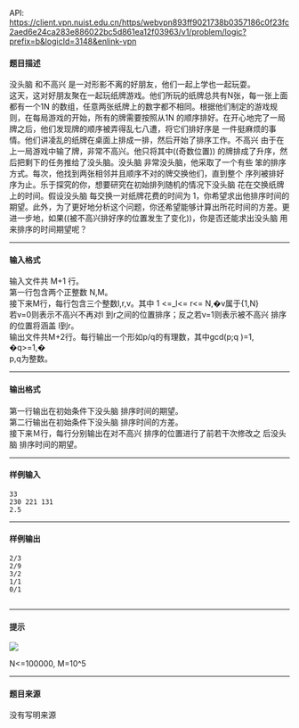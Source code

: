 API: https://client.vpn.nuist.edu.cn/https/webvpn893ff9021738b0357186c0f23fc2aed6e24ca283e886022bc5d861ea12f03963/v1/problem/logic?prefix=b&logicId=3148&enlink-vpn

#### 题目描述

没头脑 和不高兴 是一对形影不离的好朋友，他们一起上学也一起玩耍。  
这天，这对好朋友聚在一起玩纸牌游戏。他们所玩的纸牌总共有N张，每一张上面都有一个1N 的数组，任意两张纸牌上的数字都不相同。根据他们制定的游戏规则，在每局游戏的开始，所有的牌需要按照从1N 的顺序排好。在开心地完了一局牌之后，他们发现牌的顺序被弄得乱七八遭，将它们排好序是 一件挺麻烦的事情。他们讲凌乱的纸牌在桌面上排成一排，然后开始了排序工作。不高兴 由于在上一局游戏中输了牌，非常不高兴。他只将其中((奇数位置)) 的牌排成了升序，然后把剩下的任务推给了没头脑。没头脑 非常没头脑，他采取了一个有些 笨的排序方式。每次，他找到两张相邻并且顺序不对的牌交换他们，直到整个 序列被排好序为止。乐于探究的你，想要研究在初始排列随机的情况下没头脑 花在交换纸牌上的时间。假设没头脑 每交换一对纸牌花费的时间为 1，你希望求出他排序时间的期望。此外，为了更好地分析这个问题，你还希望能够计算出所花时间的方差。更进一步地，如果((被不高兴排好序的位置发生了变化))，你是否还能求出没头脑 用来排序的时间期望呢？  

---

#### 输入格式

输入文件共 M+1 行。  
第一行包含两个正整数 N,M。  
接下来M行，每行包含三个整数l,r,v。其中 1 <=\_l<= r<= N,�v属于{1,N}  
若v=0则表示不高兴不再对l 到r之间的位置排序；反之若v=1则表示被不高兴 排序的位置将涵盖 l到r。  
输出文件共M+2行。每行输出一个形如p/q的有理数，其中gcd(p;q )=1, �q>=1,�  
p,q为整数。  

---

#### 输出格式

第一行输出在初始条件下没头脑 排序时间的期望。  
第二行输出在初始条件下没头脑 排序时间的方差。  
接下来Ｍ行，每行分别输出在对不高兴 排序的位置进行了前若干次修改之 后没头脑 排序时间的期望。

---

#### 样例输入
```
33
230 221 131
2.5 

```

---

#### 样例输出
```
2/3
2/9
3/2
1/1
0/1


```

---

#### 提示

![](../file/3148_0.jpg)

N<=100000, M=10^5

---

#### 题目来源

没有写明来源